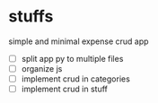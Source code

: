 # stuffs

simple and minimal expense crud app

- [ ] split app py to multiple files
- [ ] organize js
- [ ] implement crud in categories
- [ ] implement crud in stuff
